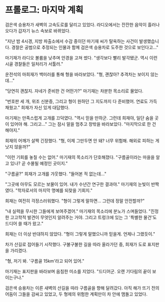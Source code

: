 # 프롤로그: 마지막 계획

검은색 승용차가 새벽의 고속도로를 달리고 있었다. 라디오에서는 잔잔한 음악이 흘러나오다가 갑자기 뉴스 속보로 바뀌었다.

"지난 밤 4시경, 지방 파출소에서 수감 중이던 마기재 씨가 탈옥하는 사건이 발생했습니다. 경찰은 공범으로 추정되는 인물과 함께 검은색 승용차로 도주한 것으로 보인다고..."

마기재가 라디오 볼륨을 낮추며 안경을 고쳐 썼다. "생각보다 빨리 발각됐군. 역시 이런 시골 경찰들은 일처리가 서툴러."

운전석의 마희재가 백미러를 통해 형을 바라보았다. "형, 괜찮아? 추격차는 보이지 않는데..."

"당연히 괜찮지. 자네가 준비한 건 어떤가?" 마기재는 차분한 목소리로 물었다.

"번호판 세 개, 위조 신분증, 그리고 형이 원하던 그 지도까지 다 준비했어. 연료도 가득 채웠고." 희재가 자신 있게 대답했다.

마기재는 만족스럽게 고개를 끄덕였다. "역시 믿을 만하군. 그런데 희재야, 일단 숨을 곳이 있어야 해. 그리고..." 그는 잠시 말을 멈추고 창밖을 바라보았다. "마지막으로 한 건 해야지."

희재의 어깨가 살짝 긴장했다. "형, 이제 그만두면 안 돼? 너무 위험해. 해외로 피하는 게 낫지 않을까?"

"이런 기회를 놓칠 수는 없어." 마기재의 목소리가 단호해졌다. "구름골이라는 마을을 알고 있나? 곧 수몰될 예정인 곳이지."

"구름골?" 희재가 고개를 갸웃했다. "들어본 적 없는데..."

"그곳에 아무도 모르는 보물이 있어. 내가 수년간 연구한 결과야." 마기재의 눈빛이 반짝였다. "학자로서의 마지막 명예를 되찾을 기회지."

희재는 여전히 걱정스러워했다. "형이 그렇게 말하면... 그런데 정말 안전할까?"

"내 실력을 무시한 그들에게 보여주겠어." 마기재의 목소리에 분노가 스며들었다. "진정한 고고학적 발견이 무엇인지 알려주는 거야. 그리고 트렁크에 있는 그 '특별한 물건'도 드디어 쓸 때가 왔고."

희재는 더 이상 반대하지 않았다. "형이 그렇게 말했으니까 믿을게. 언제나 그랬듯이."

차가 산길로 접어들기 시작했다. 구불구불한 길을 따라 올라가던 중, 희재가 도로 표지판을 가리켰다.

"형, 저기 봐. '구름골 15km'라고 되어 있어."

마기재는 표지판을 바라보며 음침한 미소를 지었다. "드디어군. 오랜 기다림의 끝이 보이는구나."

검은색 승용차는 이른 새벽의 산길을 따라 구름골을 향해 달려갔다. 아직 해가 뜨기 전의 어둠이 그들을 감싸고 있었고, 두 형제의 위험한 계획만이 차 안에 맴돌고 있었다.